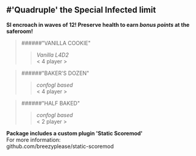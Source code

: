 #'Quadruple' the Special Infected limit 
------------------------------------------------------------------  
**SI encroach in waves of 12! Preserve health to earn _bonus points_ at the saferoom!**  
>######"VANILLA COOKIE" 
>>_Vanilla L4D2_  
>>< 4 player >  
  
>######"BAKER'S DOZEN"
>>_confogl based_  
>>< 4 player >  
  
>######"HALF BAKED" 
>>_confogl based_  
>>< 2 player >  

**Package includes a custom plugin 'Static Scoremod'**  
For more information:  
github.com/breezyplease/static-scoremod


